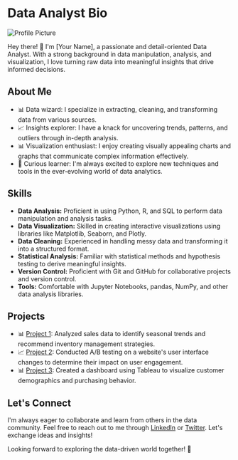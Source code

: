 # Data Analyst Bio

![Profile Picture](link_to_profile_picture)

Hey there! 👋 I'm [Your Name], a passionate and detail-oriented Data Analyst. With a strong background in data manipulation, analysis, and visualization, I love turning raw data into meaningful insights that drive informed decisions.

## About Me

- 📊 Data wizard: I specialize in extracting, cleaning, and transforming data from various sources.
- 📈 Insights explorer: I have a knack for uncovering trends, patterns, and outliers through in-depth analysis.
- 📊 Visualization enthusiast: I enjoy creating visually appealing charts and graphs that communicate complex information effectively.
- 🧠 Curious learner: I'm always excited to explore new techniques and tools in the ever-evolving world of data analytics.

## Skills

- **Data Analysis:** Proficient in using Python, R, and SQL to perform data manipulation and analysis tasks.
- **Data Visualization:** Skilled in creating interactive visualizations using libraries like Matplotlib, Seaborn, and Plotly.
- **Data Cleaning:** Experienced in handling messy data and transforming it into a structured format.
- **Statistical Analysis:** Familiar with statistical methods and hypothesis testing to derive meaningful insights.
- **Version Control:** Proficient with Git and GitHub for collaborative projects and version control.
- **Tools:** Comfortable with Jupyter Notebooks, pandas, NumPy, and other data analysis libraries.

## Projects

- 📊 [Project 1](link_to_project_1): Analyzed sales data to identify seasonal trends and recommend inventory management strategies.
- 📈 [Project 2](link_to_project_2): Conducted A/B testing on a website's user interface changes to determine their impact on user engagement.
- 📊 [Project 3](link_to_project_3): Created a dashboard using Tableau to visualize customer demographics and purchasing behavior.

## Let's Connect

I'm always eager to collaborate and learn from others in the data community. Feel free to reach out to me through [LinkedIn](link_to_linkedin_profile) or [Twitter](link_to_twitter_profile). Let's exchange ideas and insights!

Looking forward to exploring the data-driven world together! 🚀
